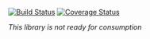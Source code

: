 [![Build Status](https://travis-ci.org/majames/react-audio-vis.svg?branch=master)](https://travis-ci.org/majames/react-audio-vis)
[![Coverage Status](https://coveralls.io/repos/github/majames/react-audio-vis/badge.svg?branch=chore%2Fcoverage-stats)](https://coveralls.io/github/majames/react-audio-vis?branch=chore%2Fcoverage-stats)

*This library is not ready for consumption*